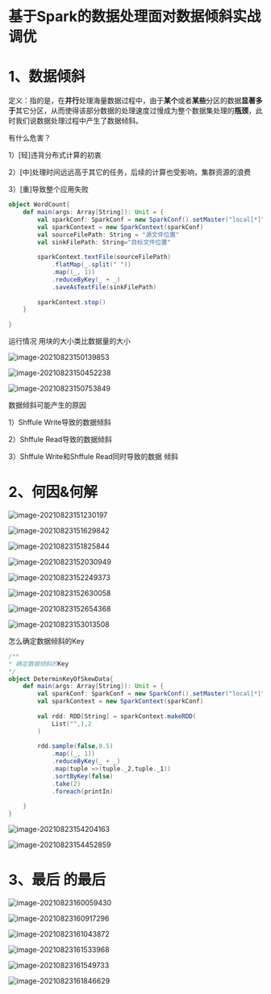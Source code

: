 

# 基于Spark的数据处理面对数据倾斜实战调优

# 1、数据倾斜

定义：指的是，在**并行**处理海量数据过程中，由于**某个**或者**某些**分区的数据**显著多于**其它分区，从而使得该部分数据的处理速度过慢成为整个数据集处理的**瓶颈**，此时我们说数据处理过程中产生了数据倾斜。

有什么危害？

1）[轻]违背分布式计算的初衷

2）[中]处理时间远远高于其它的任务，后续的计算也受影响，集群资源的浪费

3）[重]导致整个应用失败

```scala
object WordCount{
    def main(args: Array[String]): Unit = {
        val sparkConf: SparkConf = new SparkConf().setMaster("local[*]").setAppName("word_count")
        val sparkContext = new SparkContext(sparkConf)
        val sourceFilePath: String = "源文件位置"
        val sinkFilePath: String="目标文件位置"
        
        sparkContext.textFile(sourceFilePath)
        	.flatMap(_.split(" "))
        	.map((_, 1))
        	.reduceByKey(_ + _)
        	.saveAsTextFile(sinkFilePath)
        
        sparkContext.stop()
    }
    
}
```

运行情况  用块的大小类比数据量的大小

![image-20210823150139853](C:\Users\Administrator\AppData\Roaming\Typora\typora-user-images\image-20210823150139853.png)

![image-20210823150452238](C:\Users\Administrator\AppData\Roaming\Typora\typora-user-images\image-20210823150452238.png)

![image-20210823150753849](C:\Users\Administrator\AppData\Roaming\Typora\typora-user-images\image-20210823150753849.png)

数据倾斜可能产生的原因

1）Shffule Write导致的数据倾斜

2）Shffule Read导致的数据倾斜

3）Shffule Write和Shffule Read同时导致的数据 倾斜

# 2、何因&何解

![image-20210823151230197](C:\Users\Administrator\AppData\Roaming\Typora\typora-user-images\image-20210823151230197.png)

![image-20210823151629842](C:\Users\Administrator\AppData\Roaming\Typora\typora-user-images\image-20210823151629842.png)

![image-20210823151825844](C:\Users\Administrator\AppData\Roaming\Typora\typora-user-images\image-20210823151825844.png)

![image-20210823152030949](C:\Users\Administrator\AppData\Roaming\Typora\typora-user-images\image-20210823152030949.png)

![image-20210823152249373](C:\Users\Administrator\AppData\Roaming\Typora\typora-user-images\image-20210823152249373.png)

![image-20210823152630058](C:\Users\Administrator\AppData\Roaming\Typora\typora-user-images\image-20210823152630058.png)

![image-20210823152654368](C:\Users\Administrator\AppData\Roaming\Typora\typora-user-images\image-20210823152654368.png)

![image-20210823153013508](C:\Users\Administrator\AppData\Roaming\Typora\typora-user-images\image-20210823153013508.png)

怎么确定数据倾斜的Key

```scala
/**
* 确定数据倾斜的Key
*/
object DeterminKeyOfSkewData{
    def main(args: Array[String]): Unit = {
        val sparkConf: SparkConf = new SparkConf().setMaster("local[*]").setAppName("word_count")
        val sparkContext = new SparkContext(sparkConf)
        
        val rdd: RDD[String] = sparkContext.makeRDD(
        	List("",),2
        )
        
        rdd.sample(false,0.5)
        	.map((_, 1))
        	.reduceByKey(_ + _)
        	.map(tuple =>(tuple._2,tuple._1))
        	.sortByKey(false)
        	.take(2)
        	.foreach(printIn)
        
    }
}
```

![image-20210823154204163](C:\Users\Administrator\AppData\Roaming\Typora\typora-user-images\image-20210823154204163.png)

![image-20210823154452859](C:\Users\Administrator\AppData\Roaming\Typora\typora-user-images\image-20210823154452859.png)





# 3、最后 的最后

![image-20210823160059430](C:\Users\Administrator\AppData\Roaming\Typora\typora-user-images\image-20210823160059430.png)

![image-20210823160917296](C:\Users\Administrator\AppData\Roaming\Typora\typora-user-images\image-20210823160917296.png)

![image-20210823161043872](C:\Users\Administrator\AppData\Roaming\Typora\typora-user-images\image-20210823161043872.png)

![image-20210823161533968](C:\Users\Administrator\AppData\Roaming\Typora\typora-user-images\image-20210823161533968.png)

![image-20210823161549733](C:\Users\Administrator\AppData\Roaming\Typora\typora-user-images\image-20210823161549733.png)

![image-20210823161846629](C:\Users\Administrator\AppData\Roaming\Typora\typora-user-images\image-20210823161846629.png)

